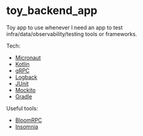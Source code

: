 # toy_backend_app
Toy app to use whenever I need an app to test infra/data/observability/testing tools or frameworks.

Tech:
- [Micronaut](https://micronaut.io/)
- [Kotlin](https://kotlinlang.org/)
- [gRPC](https://www.grpc.io/)
- [Logback](https://logback.qos.ch/)
- [JUnit](https://junit.org/junit5/)
- [Mockito](https://site.mockito.org/)
- [Gradle](https://gradle.org/)

Useful tools:
- [BloomRPC](https://github.com/uw-labs/bloomrpc)
- [Insomnia](https://insomnia.rest/)
